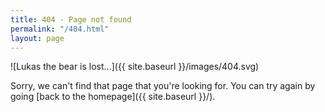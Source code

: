 ```yaml
---
title: 404 - Page not found
permalink: "/404.html"
layout: page
---
```


![Lukas the bear is lost...]({{ site.baseurl }}/images/404.svg)

Sorry, we can't find that page that you're looking for. You can try again by going [back to the homepage]({{ site.baseurl }}/).
